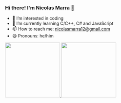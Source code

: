 ### Hi there! I'm Nicolas Marra 👋



- 🔭 I’m interested in coding
- 🌱 I’m currently learning C/C++, C# and JavaScript
- 📫 How to reach me: nicolasmarra12@gmail.com
- 😄 Pronouns: he/him

 <div>
  <a href="https://github.com/nicolasmarra">
  <img height="180em" src="https://github-readme-stats.vercel.app/api?username=nicolasmarra&show_icons=true&theme=light&include_all_commits=true&count_private=true"/>
  <img height="180em" src="https://github-readme-stats.vercel.app/api/top-langs/?username=nicolasmarra&layout=compact&langs_count=16&theme=light"/>
</div>
